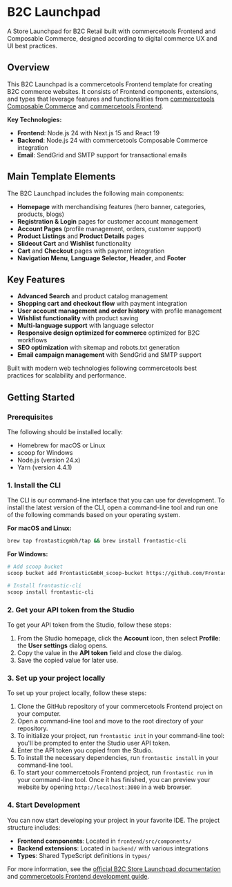 # B2C Launchpad

A Store Launchpad for B2C Retail built with commercetools Frontend and Composable Commerce, designed according to digital commerce UX and UI best practices.

## Overview

This B2C Launchpad is a commercetools Frontend template for creating B2C commerce websites. It consists of Frontend components, extensions, and types that leverage features and functionalities from [commercetools Composable Commerce](https://docs.commercetools.com/docs/composable-commerce) and [commercetools Frontend](https://docs.commercetools.com/docs/frontend).

**Key Technologies:**
- **Frontend**: Node.js 24 with Next.js 15 and React 19
- **Backend**: Node.js 24 with commercetools Composable Commerce integration
- **Email**: SendGrid and SMTP support for transactional emails

## Main Template Elements

The B2C Launchpad includes the following main components:

- **Homepage** with merchandising features (hero banner, categories, products, blogs)
- **Registration & Login** pages for customer account management
- **Account Pages** (profile management, orders, customer support)
- **Product Listings** and **Product Details** pages
- **Slideout Cart** and **Wishlist** functionality
- **Cart** and **Checkout** pages with payment integration
- **Navigation Menu**, **Language Selector**, **Header**, and **Footer**

## Key Features

- **Advanced Search** and product catalog management
- **Shopping cart and checkout flow** with payment integration
- **User account management and order history** with profile management
- **Wishlist functionality** with product saving
- **Multi-language support** with language selector
- **Responsive design optimized for commerce** optimized for B2C workflows
- **SEO optimization** with sitemap and robots.txt generation
- **Email campaign management** with SendGrid and SMTP support


Built with modern web technologies following commercetools best practices for scalability and performance.

## Getting Started

### Prerequisites

The following should be installed locally:

* Homebrew for macOS or Linux
* scoop for Windows
* Node.js (version 24.x)
* Yarn (version 4.4.1)

### 1. Install the CLI

The CLI is our command-line interface that you can use for development. To install the latest version of the CLI, open a command-line tool and run one of the following commands based on your operating system.

**For macOS and Linux:**
```bash
brew tap frontasticgmbh/tap && brew install frontastic-cli
```

**For Windows:**
```bash
# Add scoop bucket
scoop bucket add FrontasticGmbH_scoop-bucket https://github.com/FrontasticGmbH/scoop-bucket

# Install frontastic-cli
scoop install frontastic-cli
```

### 2. Get your API token from the Studio

To get your API token from the Studio, follow these steps:

1. From the Studio homepage, click the **Account** icon, then select **Profile**: the **User settings** dialog opens.
2. Copy the value in the **API token** field and close the dialog.
3. Save the copied value for later use.

### 3. Set up your project locally

To set up your project locally, follow these steps:

1. Clone the GitHub repository of your commercetools Frontend project on your computer.
2. Open a command-line tool and move to the root directory of your repository.
3. To initialize your project, run `frontastic init` in your command-line tool: you'll be prompted to enter the Studio user API token.
4. Enter the API token you copied from the Studio.
5. To install the necessary dependencies, run `frontastic install` in your command-line tool.
6. To start your commercetools Frontend project, run `frontastic run` in your command-line tool. Once it has finished, you can preview your website by opening `http://localhost:3000` in a web browser.

### 4. Start Development

You can now start developing your project in your favorite IDE. The project structure includes:

- **Frontend components**: Located in `frontend/src/components/`
- **Backend extensions**: Located in `backend/` with various integrations
- **Types**: Shared TypeScript definitions in `types/`

For more information, see the [official B2C Store Launchpad documentation](https://docs.commercetools.com/frontend-development/b2c-store-launchpad-overview) and [commercetools Frontend development guide](https://docs.commercetools.com/frontend-getting-started/developing-with-commercetools-frontend).
